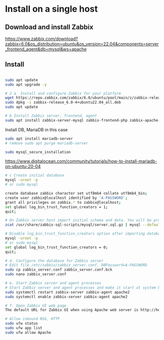 # Install on a single host

## Download and install Zabbix

https://www.zabbix.com/download?zabbix=6.0&os_distribution=ubuntu&os_version=22.04&components=server_frontend_agent&db=mysql&ws=apache

## Install

```bash

sudo apt update
sudo apt upgrade -y

# 2 a  Install and configure Zabbix for your platform
wget https://repo.zabbix.com/zabbix/6.0/ubuntu/pool/main/z/zabbix-release/zabbix-release_6.0-4+ubuntu22.04_all.deb
sudo dpkg -i zabbix-release_6.0-4+ubuntu22.04_all.deb
sudo apt update

# b Install Zabbix server, frontend, agent 
sudo apt install zabbix-server-mysql zabbix-frontend-php zabbix-apache-conf zabbix-sql-scripts zabbix-agent

```
Install DB, MariaDB in this case

```bash
sudo apt install mariadb-server
# remove sudo apt purge mariadb-server

sudo mysql_secure_installation

```
https://www.digitalocean.com/community/tutorials/how-to-install-mariadb-on-ubuntu-20-04

```bash
# c Create initial database
mysql -uroot -p
# or sudo mysql

create database zabbix character set utf8mb4 collate utf8mb4_bin;
create user zabbix@localhost identified by 'A-PASSWORD';
grant all privileges on zabbix.* to zabbix@localhost;
set global log_bin_trust_function_creators = 1;
quit;

# On Zabbix server host import initial schema and data. You will be prompted to enter your newly created password.
zcat /usr/share/zabbix-sql-scripts/mysql/server.sql.gz | mysql --default-character-set=utf8mb4 -uzabbix -p zabbix

# Disable log_bin_trust_function_creators option after importing database schema.
mysql -uroot -p
# or sudo mysql
set global log_bin_trust_function_creators = 0;
quit;

# d. Configure the database for Zabbix server
# Edit file /etc/zabbix/zabbix_server.conf, DBPassword=A-PASSWORD
sudo cp zabbix_server.conf zabbix_server.conf.bck
sudo nano zabbix_server.conf

# e. Start Zabbix server and agent processes
# Start Zabbix server and agent processes and make it start at system boot.
sudo systemctl restart zabbix-server zabbix-agent apache2
sudo systemctl enable zabbix-server zabbix-agent apache2

# f. Open Zabbix UI web page
The default URL for Zabbix UI when using Apache web server is http://host/zabbix

# Allow inbound NSG, HTTP
sudo ufw status
sudo ufw app list
sudo ufw allow Apache
```

